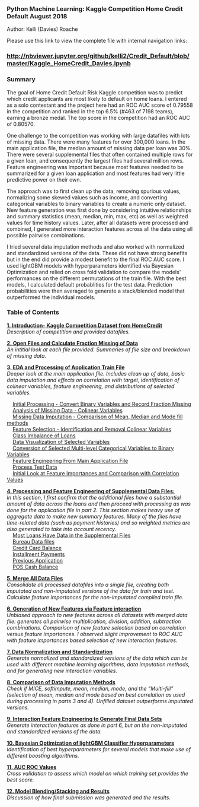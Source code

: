 ### Python Machine Learning: Kaggle Competition Home Credit Default August 2018

Author: Kelli (Davies) Roache

Please use this link to view the complete file with internal navigation links:
### http://nbviewer.jupyter.org/github/kelli2/Credit_Default/blob/master/Kaggle_HomeCredit_Davies.ipynb

### Summary
The goal of Home Credit Default Risk Kaggle competition was to predict which credit applicants are most likely to default on home loans. I entered as a solo contestant and the project here had an ROC AUC score of 0.79558 in the competition and ranked in the top 6.5% (#463 of 7198 teams), earning a bronze medal. The top score in the competition had an ROC AUC of 0.80570.

One challenge to the competition was working with large datafiles with lots of missing data. There were many features for over 300,000 loans. In the main application file, the median amount of missing data per loan was 30%. There were several supplemental files that often contained multiple rows for a given loan, and consequently the largest files had several million rows. Feature engineering was important because most features needed to be summarized for a given loan application and most features had very little predictive power on their own.

The approach was to first clean up the data, removing spurious values, normalizing some skewed values such as income, and converting categorical variables to binary variables to create a numeric only dataset. New feature generation was first done by considering intuitive relationships and summary statistics (mean, median, min, max, etc) as well as weighted values for time history values. Later, after all datasets were processed and combined, I generated more interaction features across all the data using all possible pairwise combinations.

I tried several data imputation methods and also worked with normalized and standardized versions of the data. These did not have strong benefits but in the end did provide a modest benefit to the final ROC AUC score. I used lightGBM models with hyperparameters identified via Bayesian Optimization and relied on cross fold validation to compare the models' performances on the different permutations of the train file. With the best models, I calculated default probablities for the test data. Prediction probabilities were then averaged to generate a stack/blended model that outperformed the individual models.


### Table of Contents
**[1. Introduction- Kaggle Competition Dataset from HomeCredit](#p1)<br>**
*Description of competition and provided datafiles.*

**[2. Open Files and Calculate Fraction Missing of Data](#p2)<br>**
*An intitial look at each file provided. Summaries of file size and breakdown of missing data.*

**[3. EDA and Processing of Application Train File](#p3)<br>**
*Deeper look at the main application file. Includes clean up of data, basic data imputation and effects on correlation with target, identification of colinear variables, feature engineering, and distributions of selected variables.*

&nbsp;&nbsp;&nbsp;&nbsp;[Initial Processing - Convert Binary Variables and Record Fraction Missing](#p31)<br>
&nbsp;&nbsp;&nbsp;&nbsp;[Analysis of Missing Data - Colinear Variables](#p32)<br>
&nbsp;&nbsp;&nbsp;&nbsp;[Missing Data Imputation - Comparison of Mean, Median and Mode fill methods](#p33)<br>
&nbsp;&nbsp;&nbsp;&nbsp;[Feature Selection - Identification and Removal Colinear Variables](#p34)<br>
&nbsp;&nbsp;&nbsp;&nbsp;[Class Imbalance of Loans](#p35)<br>
&nbsp;&nbsp;&nbsp;&nbsp;[Data Visualization of Selected Variables](#p36)<br>
&nbsp;&nbsp;&nbsp;&nbsp;[Conversion of Selected Multi-level Categorical Variables to Binary Variables](#p37)<br>
&nbsp;&nbsp;&nbsp;&nbsp;[Feature Engineering  From Main Application File](#p38)<br>
&nbsp;&nbsp;&nbsp;&nbsp;[Process Test Data](#p39)<br>
&nbsp;&nbsp;&nbsp;&nbsp;[Initial Look at Feature Importances and Comparison with Correlation Values](#p310)<br>

**[4. Processing and Feature Engineering of Supplemental Data Files:](#p4)<br>**
*In this section, I first confirm that the additional files have a substantial amount of data across the loans and then proceed with processing as was done for the application file in part 2.  This section makes heavy use of aggregate data to make new summary features. Many of the files have time-related data (such as payment histories) and so weighted metrics are also generated to take into account recency.*<br>
&nbsp;&nbsp;&nbsp;&nbsp;[Most Loans Have Data in the Supplemental Files](#p41)<br>
&nbsp;&nbsp;&nbsp;&nbsp;[Bureau Data files](#p42)<br>
&nbsp;&nbsp;&nbsp;&nbsp;[Credit Card Balance](#p43)<br>
&nbsp;&nbsp;&nbsp;&nbsp;[Installment Payments](#p44)<br>
&nbsp;&nbsp;&nbsp;&nbsp;[Previous Application](#p45)<br>
&nbsp;&nbsp;&nbsp;&nbsp;[POS Cash Balance](#p46)<br>

**[5. Merge All Data Files](#p5)<br>**
*Consolidate all processed datafiles into a single file, creating both imputated and non-imputated versions of the data for train and test.  Calculate feature importances for the non-imputated compiled train file.*

**[6. Generation of New Features via Feature interaction](#p6)<br>**
	*Unbiased approach to new features across all datasets with merged data file: generates all pairwise multiplication, division, addition, subtraction combinations. Comparison of new feature selection based on correlation versus feature importances. I observed slight improvement to ROC AUC with feature importances based selection of new interaction features.*

**[7. Data Normalization and Standardization](#p7)<br>**
*Generate normalized and standardized versions of the data which can be used with different machine learning algorithms, data imputation methods, and for generating new interaction variables.*

**[8. Comparison of Data Imputation Methods](#p8)<br>**
*Check if MICE, softimpute, mean, median, mode, and the “Multi-fill” (selection of mean, median and mode based on best correlation as used during processing in parts 3 and 4).  Unfilled dataset outperforms imputated versions.*

**[9. Interaction Feature Engineering to Generate Final Data Sets](#p9)<br>**
*Generate interaction features as done in part 6, but on the non-imputated and standardized versions of the data.*

**[10.  Bayesian Optimization of lightGBM Classifier Hyperparameters](#p10)<br>**
*Identification of best hyperparameters for several models that make use of different boosting algorithms.*

**[11. AUC ROC Values](#p11)<br>**
*Cross validation to assess which model on which training set provides the best score.*

**[12. Model Blending/Stacking and Results](#p12)<br>**
*Discussion of how final submission was generated and the results.*
